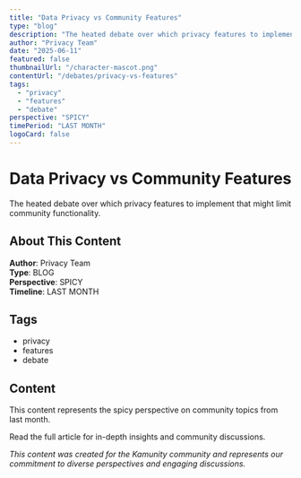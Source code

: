```yaml
---
title: "Data Privacy vs Community Features"
type: "blog"
description: "The heated debate over which privacy features to implement that might limit community functionality."
author: "Privacy Team"
date: "2025-06-11"
featured: false
thumbnailUrl: "/character-mascot.png"
contentUrl: "/debates/privacy-vs-features"
tags:
  - "privacy"
  - "features"
  - "debate"
perspective: "SPICY"
timePeriod: "LAST MONTH"
logoCard: false
---
```

# Data Privacy vs Community Features

The heated debate over which privacy features to implement that might limit community functionality.

## About This Content

**Author**: Privacy Team  
**Type**: BLOG  
**Perspective**: SPICY  
**Timeline**: LAST MONTH  



## Tags

- privacy
- features
- debate

## Content

This content represents the spicy perspective on community topics from last month. 



Read the full article for in-depth insights and community discussions.


*This content was created for the Kamunity community and represents our commitment to diverse perspectives and engaging discussions.*
